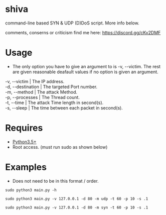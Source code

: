 # shiva

command-line based SYN & UDP (D)DoS script. More info below.

comments, conserns or criticism find me here: https://discord.gg/cKv2DMF

# Usage
* The only option you have to give an argument to is -v, --victim. The rest are given reasonable deafault values if no option is given an argument.

-v, --victim       |  The IP address.                             
-d, --destination  |  The targeted Port number.                   
-m, --method       |  The attack Method.                          
-p, --processes    |  The Thread count.                         
-t, --time         |  The attack Time length in second(s).        
-s, --sleep        |  The time between each packet in second(s).  


# Requires
* [Python3.5+](http://www.dropwizard.io/1.0.2/docs/)
* Root access. (must run sudo as shown below)

# Examples
* Does not need to be in this format / order.
```
sudo python3 main.py -h
```
```
sudo python3 main.py -v 127.0.0.1 -d 80 -m udp -t 60 -p 10 -s .1
```
```
sudo python3 main.py -v 127.0.0.1 -d 80 -m syn -t 60 -p 10 -s .1
```
